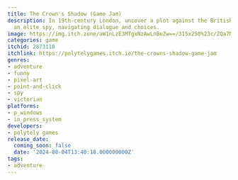 ```yaml
---
title: The Crown's Shadow (Game Jam)
description: In 19th-century London, uncover a plot against the British Empire as
  an elite spy, navigating dialogue and choices.
image: https://img.itch.zone/aW1nLzE3MTgxNzAwLnBuZw==/315x250%23c/ZQa7N%2F.png
categories: game
itchid: 2873118
itchlink: https://polytelygames.itch.io/the-crowns-shadow-game-jam
genres:
- adventure
- funny
- pixel-art
- point-and-click
- spy
- victorian
platforms:
- p_windows
- in_press_system
developers:
- polytely games
release_date:
  coming_soon: false
  date: '2024-08-04T13:40:18.000000000Z'
tags:
- adventure
---
```

